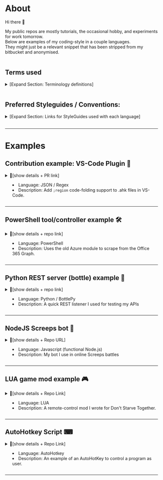 # About
Hi there 👋

My public repos are mostly tutorials, the occasional hobby, and experiments for work tomorrow.  
Below are examples of my coding-style in a couple languages.  
They might just be a relevant snippet that has been stripped from my bitbucket and anonymised.
<br>
<br>

## Terms used
<details>
<summary>[Expand Section: Terminology definitions]

</summary>

- **Controller**/**controlscript**: A separate function often used with pre-defined variables to operate one or more tools such as a batch-file or a GUI. eg `SendWeeklySmsEmail.bat managers.csv`
- **PR**: A Pull-Request in Git.
- **Tool**/**toolscript**: Generally a module or "black-box" function which probably has some common parameters and will push one output. eg `get-smsReport`
</details>
<br>

## Preferred Styleguides / Conventions:
<details>
<summary>[Expand Section: Links for StyleGuides used with each language]

</summary>

I will try to stick to these style-guides where I can:

- C++: https://google.github.io/styleguide/cppguide.html
- C#/CSharp: https://docs.microsoft.com/en-us/dotnet/csharp/programming-guide/inside-a-program/coding-conventions
- JavaScript: https://google.github.io/styleguide/jsguide.html
- PowerShell: https://poshcode.gitbooks.io/powershell-practice-and-style/content/Style-Guide/Function-Structure.html
- Python: https://google.github.io/styleguide/pyguide.html
- If a sentence ends with code: I put a space before the full-stop for clarity `/example` .
</details>
<br>

---

# Examples

## Contribution example: VS-Code Plugin 🧩
<details>
<summary>📜[show details + PR link]

- Language: JSON / Regex
- Description: Add `;region` code-folding support to .ahk files in VS-Code.
</summary>

### Link
https://github.com/cweijan/vscode-autohotkey/pull/43

### About
<details>
<summary>💬[Show/Hide overview]
</summary>

Visual Studio Code is a nifty all-in-one editor/debugger for AutoHotKey, but the language hasn't defined cold-folding regions like other languages such as C# (`#region`/`#endregion`), or JavaScript (`//#region`/`//#endregion`).

I found a good active plugin with syntax-highlighting for AutoHotKey's `.ahk` files, and got to work with a proposal to implement folding:

1. I double-checked [folding conventions](https://code.visualstudio.com/docs/editor/codebasics#_folding) for other languages.
2. Learned how [VS-Code Language-Extenstension features](https://code.visualstudio.com/api/language-extensions/language-configuration-guide#folding) are defined with [examples](https://github.com/microsoft/vscode-extension-samples/tree/master/language-configuration-sample).
3. Checked my usual [Regex resources](https://docs.microsoft.com/en-us/dotnet/standard/base-types/regular-expression-language-quick-reference) and [examples](https://www.rexegg.com/regex-style.html) for guidance.
3. Tested my concept locally in VS Code.
4. Started [discussions](https://github.com/stef-levesque/vscode-autohotkey/issues/22) for the [Enhancement Request](https://github.com/cweijan/vscode-autohotkey/issues/44) in GitHub.
5. Created a [Pull-Request](https://github.com/cweijan/vscode-autohotkey/pull/43) with my code using GitHub's new propose a change feature.

</details>


### Goals

- Implement Code-Folding regions for .ahk scripts in VS-Code.
- Support various whitespace arrangements.
- Allow for H1/H2 rules on the same comment line for current AHK users.


### Outcomes
- ➕ PR was accepted and implemented.
- ➕ Successfully added `.ahk` code-folding to my VS-Code by myself.
- ➕ Got some great practice with the new way to do quick PR's in GitHub.
- ➕ Learned a lot about .NET's RegEx and then created some awesome new [automated code snippets](https://code.visualstudio.com/docs/editor/userdefinedsnippets#_variable-transforms) using my new skills.
</details>

---

## PowerShell tool/controller example 🛠
<details>
<summary>📜[show details + repo link]

- Language: PowerShell
- Description: Uses the old Azure module to scrape from the Office 365 Graph.
</summary>

### Link
https://github.com/Hicsy/AzureV1Report

### About
<details>
<summary>💬[Show/Hide overview]
</summary>

The function was written as a work-around for a client with O365 which we didn't have administrator access to. Before this little tool: it was considered normal to bounce a ticket to vendor (3-day turnaround) just to get a login-name, or to diagnose why a caller's Skype was no longer connecting. I (ab)used the old V1 Microsoft Graph API module to scrape the client's full graph for login names, SIP, aliases, staff id, and licenses... then cobble in some less ambiguous product names, and spit out a tab-delimited .csv file.

This is a stripped out example of tool-code that was actually used in production quite frequently. It was hacky and quick, and only a [POC](https://en.wikipedia.org/wiki/Proof_of_concept) which unfortunately never got approved for development... so instead, I slapped some control-code within; at-least my colleagues could also use what we had on-the-fly.
Time savings from this script alone gained me about 5-10 hours per week, with ~5 other techs using it daily, we'd consistently save 20+ hours weekly using this simple script.

With more time I would have liked to:

- Add some nice dedicated controller scripts and keep the module pure.
- Create module manifests and tests.
- Update to support PowerShell core / v7.
- Code in a fallback to the real productNames (for any license names I hadn't overridden).
- Break those advanced-properties into a second step so the lookups (licences, aliases etc) don't holdup the core loop. *3x lookups on 200k users not using parallel pipelines becomes slooow...*

</details>


### Goals

- Build user-reports on an O365 tenant without using an administrator account.
- Support single-user lookups and wildcards on various fields.
- ~~Output can be sent to my other tools later~~; Converted to a single-use mode control-script instead.


### Outcomes
- ➖ Concept **not** approved by management for further development.  
- ➖ Use-case changed from a pure "tool" to a *controller* for junior staff.  
- ➕ Widely adopted by my coworkers.  Saves 10-20hrs labour per week.
- ➖ Single-Use was scrapped as out-of-scope. Techs just manually lookup users in the CSV instead to save MFA+2FA hoop-jumping time.
</details>

---

## Python REST server (bottle) example 🧪
<details>
<summary>📜[show details + repo link]

- Language: Python / BottlePy
- Description: A quick REST listener I used for testing my APIs
</summary>

### About
<details>
<summary>💬[Show/Hide overview]
</summary>

This Python 3 RESTful* server is what I used as a simple queue service while I was testing my game server mod. The videogame only supported HTTP GET and POST (rather than PUT/PATCH) so it would respond appropriately to those requests.  

I programmed some buttons on my StreamDeck device to send requests to this API and tested it live with about 8 friends. Later I added some "quick command" endpoints which my friends could trigger (while I was away) by simply refreshing pre-defined webpages.  
This is why the app went from being a pure REST server, to just RESTful functions.

The front-end was beyond the scope of this example hence choosing Bottle as the lightest, fastest option for prototype testing. I would consider Django (with authentication, templates, and a persistent database) to support a production front-end.
</details>

### Link
https://github.com/Hicsy/DST-Rest-Prototype

### Goals

- Playing with REST API's in Python.
- Take some 'command' in JSON, queue it at the right REST endpoint, update its status once retrieved.
- Quick testing with POSTMAN + StreamDeck buttons to quickly simulate/test inbound commands.
- Just a prototype, so no Auth/Database/WebPage

### Outcomes

- Practised Google's Python stylesheet, and basic BottlePy (Bottle/Flask templates = beyond scope / not practised).
- Completed testing of my game mods using this tool.
- Added a couple basic HTTP-GET endpoints for friends to test via web (non-RESTful).
</details>

---

## NodeJS Screeps bot 🤖
<details>
<summary>📜[show details + Repo URL]

- Language: Javascript (functional Node.js)
- Description: My bot I use in online Screeps battles
</summary>

### About
<details>
<summary>💬[show/hide overview]
</summary>

Screeps is an online game where you battle your army of bots on (what they call) a real-time strategy battlefield. It's really turn-based gameplay: Every second-or-so it will run all your JavaScripts top-to-bottom, serialise it, execute on the C++ game server, and then deserialise the whole game-state as a JSON string to run from scratch again next tick.  
As such, I don't think callbacks etc would have any real use to a simple bot.
I fluffed-out the Screeps tutorial by breaking it out into more modular functions... functional is definitely the key-word here.

Once I get my head around game ai StateGraphs I am interested to rebuild this as an object-based bot and then compare performance.
</details>

### Link
https://github.com/Hicsy/Screeps

### Goals

- Learn google's .js formatting styleguide.
- Practice basics like arrow functions and Lodash filters.
- Start using GitHub for more than just an "origin backup".
- (stretch) Implement testing and make a deployment workflow.

### Outcomes

- This one is still a work in progress.
- Got to learn Javascript formatting, but not normal nodeJS programming.
- I have started to learn about deployment workflows.
- Started practising GitHub partial sync and additional remotes.

</details>

---

## LUA game mod example 🎮
<details>
<summary>📜[show details + Repo Link]

- Language: LUA
- Description: A remote-control mod I wrote for Don't Starve Together.
</summary>

### About
<details>
<summary>💬[show/hide overview]

The videogame Don't Starve Together is hardly documented but the game itself is just a little binary that runs LUA scripts out of a .zip file... So I had a look through them and thought this would be a chance to refresh my LUA.  
I like the idea of external sites, devices, sensors, and services being able to send commands to the gameserver but I couldn't work out how to open a socket connection so I thought a mod that polls a queue would be a fun addon...
</summary>


</details>

### Link
https://github.com/Hicsy/DST-MOD-REST-API

### Goals

- Practice my LUA.
- Learn the Don't Starve Together environment.
- Mod my gameservers to accept external command inputs.

### Outcomes

- Needs API-key support added, otherwise done.
</details>

---

## AutoHotkey Script ⌨
<details>
<summary>📜[show details + Repo Link]

- Language: AutoHotkey
- Description: An example of an AutoHotKey to control a program as user.
</summary>

### About
<details>
<summary>💬[show/hide overview]
</summary>

My fascination for automation got me thinking about general workflow shortcuts and GUIs which we have less control over. I have seen AutoHotKey thrown around before and found a good opportunity to give it a whirl.

If I didn't quite catch something while watching YouTube on another monitor, I can't just use my media buttons to jump back 10 seconds to repeat that last bit. Instead I break my focus, click on the YouTube screen (which also pauses it), tap `j` to scrub back, resume... and finally go back to what I was doing.<br>
After looking into ways to send `FF`/`REW` from my StreamDeck or remapping my keyboard's media keys, I found issues with the way background apps (Spotify, MediaPlayer...) occasionally take focus of those commands over Chrome+YouTube.

If I wanted to control YouTube directly, Chrome has to be launched in developer mode - which limits the possibility of ad-hoc use. Not-to-mention that I use multiple browsers at any one time.

An easy solution right in front of me was to write an AutoHotKey which hooks on the media keys, and sends the commands directly to the last known YouTube window...
</details>

### Link
https://github.com/Hicsy/AHK-YouTube

### Goals

- Learn AutoHotKey.
- Control YouTube without losing application focus (and mental focus).
- Aim for ad-hoc usage (rather than having to pre-empt opening a video in a particular app/player, etc)

### Outcomes

&emsp;➕ Using AutoHotKey 1 examples, I built this in AHK2, effectively learning both languages.<br>
&emsp;➕ Successfully works across any browser and handles moving tabs to new windows etc.<br>
&emsp;➕ I also got more comfortable with heavily-customising my Visual Studio Code.
</details>

---
<!--
## Example Project
<details open>
<summary>👈 Click for details

- Language: 
- Description: 
</summary>

### About
### Link
### Goals
### Outcomes
</details>

-->


<!--
**Hicsy/Hicsy** is a ✨ _special_ ✨ repository because its `README.md` (this file) appears on your GitHub profile.

Here are some ideas to get you started:

- 🔭 I’m currently working on ...
- 🌱 I’m currently learning ...
- 👯 I’m looking to collaborate on ...
- 🤔 I’m looking for help with ...
- 💬 Ask me about ...
- 📫 How to reach me: ...
- 😄 Pronouns: ...
- ⚡ Fun fact: ...
-->
